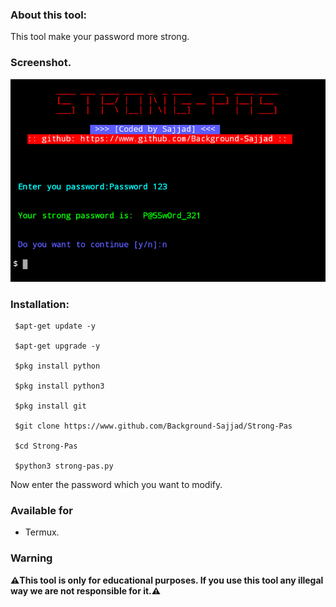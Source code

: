 
### About this tool:
  This tool make your password more strong.
  
  ### Screenshot.
  ![](Image_strong-pas.png)

### Installation:

     $apt-get update -y
     
     $apt-get upgrade -y
     
     $pkg install python
     
     $pkg install python3
     
     $pkg install git
     
     $git clone https://www.github.com/Background-Sajjad/Strong-Pas
     
     $cd Strong-Pas
     
     $python3 strong-pas.py
     
  Now enter the password which you want to modify.
 
 
 
### Available for
   * Termux.

### Warning
**⚠️This tool is only for educational purposes. If you use this tool any illegal way we are not responsible for it.⚠️**

